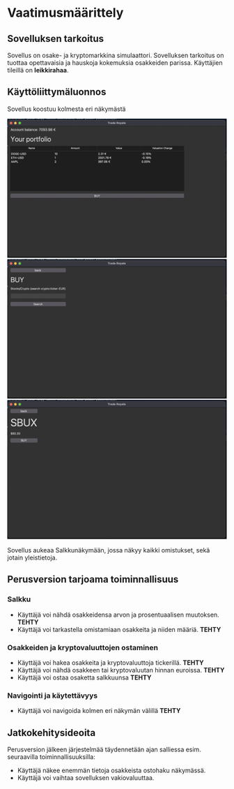 # Vaatimusmäärittely

## Sovelluksen tarkoitus

Sovellus on osake- ja kryptomarkkina simulaattori. Sovelluksen tarkoitus on tuottaa opettavaisia ja hauskoja kokemuksia osakkeiden parissa. Käyttäjien tileillä on **leikkirahaa**.

## Käyttöliittymäluonnos

Sovellus koostuu kolmesta eri näkymästä

![](./kuvat/portfolio.png)
![](./kuvat/haku.png)
![](./kuvat/osto.png)

Sovellus aukeaa Salkkunäkymään, jossa näkyy kaikki omistukset, sekä jotain yleistietoja.

## Perusversion tarjoama toiminnallisuus

### Salkku

- Käyttäjä voi nähdä osakkeidensa arvon ja prosentuaalisen muutoksen. **TEHTY**
- Käyttäjä voi tarkastella omistamiaan osakkeita ja niiden määriä. **TEHTY**

### Osakkeiden ja kryptovaluuttojen ostaminen

- Käyttäjä voi hakea osakkeita ja kryptovaluuttoja tickerillä. **TEHTY**
- Käyttäjä voi nähdä osakkeen tai kryptovaluutan hinnan euroissa. **TEHTY**
- Käyttäjä voi ostaa osaketta salkkuunsa **TEHTY**

### Navigointi ja käytettävyys

- Käyttäjä voi navigoida kolmen eri näkymän välillä **TEHTY**

## Jatkokehitysideoita

Perusversion jälkeen järjestelmää täydennetään ajan salliessa esim. seuraavilla toiminnallisuuksilla:

- Käyttäjä näkee enemmän tietoja osakkeista ostohaku näkymässä.
- Käyttäjä voi vaihtaa sovelluksen vakiovaluuttaa.
